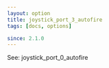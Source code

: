 ```yaml
---
layout: option
title: joystick_port_3_autofire
tags: [docs, options]

since: 2.1.0
---
```


See: joystick_port_0_autofire
